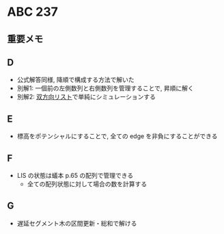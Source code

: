 # ABC 237

## 重要メモ

## D

- 公式解答同様, 降順で構成する方法で解いた
- 別解1: 一個前の左側数列と右側数列を管理することで, 昇順に解く
- 別解2: [双方向リスト](https://cpprefjp.github.io/reference/list/list.html)で単純にシミュレーションする

## E

- 標高をポテンシャルにすることで, 全ての edge を非負にすることができる

## F

- LIS の状態は蟻本 p.65 の配列で管理できる
  - 全ての配列状態に対して場合の数を計算する

## G

- 遅延セグメント木の区間更新・総和で解ける
